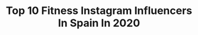 ---
title: Top 10 Fitness Instagram Influencers In Spain In 2020
description: >-
  Find top fitness Instagram influencers in Spain in 2020. Most popular hashtags: #smile #gym #beach #tattoo.
platform: Instagram
profiles:
  - username: "serraalex_"
    fullname: >-
      Alex Serra
    location: "Spain"
    followers: 10478
    engagement: 1331
    commentsToLikes: 0.134998
    id: ckapapl23wznu0i78sl4p70rn
    verified: false
    hashtags: "#lifestyle, #style, #myproteines, #fitness"
  - username: "bendita_suarez87"
    fullname: >-
      TAMMY SUÁREZ
    location: "Spain"
    followers: 5778
    engagement: 1539
    commentsToLikes: 0.072006
    id: ck134tzosy62s0i19iwwf3k96
    verified: false
    hashtags: "#castingcall, #angelsofthesea, #espectacular, #logros"
  - username: "leenasofia"
    fullname: >-
      @jairoviteri
    location: "Spain"
    followers: 27684
    engagement: 1119
    commentsToLikes: 0.046009
    id: ck8wdhfcjdui20j78l0iom3h5
    verified: false
    hashtags: "#stayhome, #sunset, #prozisespana, #girl"
  - username: "michelee_garcia"
    fullname: >-
      ⓜⓘⓒⓗⓔⓛⓔⓔ
    location: "Spain"
    followers: 2649
    engagement: 1986
    commentsToLikes: 0.422942
    id: ck6tmclyj7le50j71p1zk3lb5
    verified: false
    hashtags: "#byemarch, #happyester, #ollszu, #sockstyle"
  - username: "juanjomonje"
    fullname: >-
      ⭐️ JUANJO MONJE
    location: "Spain"
    followers: 18739
    engagement: 1169
    commentsToLikes: 0.043888
    id: ck8t8zk7jmelj0j788oe1hj9f
    verified: false
    hashtags: "#tattoo, #smile, #gayespa, #haircut"
  - username: "franroxe"
    fullname: >-
      Travel Fitness Fashion Leisure
    location: "Spain"
    followers: 36341
    engagement: 403
    commentsToLikes: 0.193277
    id: ckap0i3ulqe0w0i78zpi9owcb
    verified: false
    hashtags: "#gitanobeach, #elmar, #yucatan, #mylove"
  - username: "levronez"
    fullname: >-
      Mario Levrone
    location: "Spain"
    followers: 70534
    engagement: 1219
    commentsToLikes: 0.022072
    id: ck14gu49y71dg0i19z87elmx4
    verified: false
    hashtags: "#menfitness, #picoftheday, #mensfashion, #ootdmen"
  - username: "filou_fitt"
    fullname: >-
      Filou
    location: "Spain"
    followers: 55806
    engagement: 811
    commentsToLikes: 0.022888
    id: ck0w6nk5b9f0f0i19y3cvqqfo
    verified: false
    hashtags: "#nusretsteakhouse, #happy, #bresil, #sunset"
  - username: "rosasorroche"
    fullname: >-
      Fitness & Chicness Blog
    location: "Spain"
    followers: 14056
    engagement: 758
    commentsToLikes: 0.147183
    id: ck8szqjrcpch70j78pfaai8rg
    verified: false
    hashtags: "#denada, #yeouth, #makeuplook, #watch"
  - username: "anniegarmar"
    fullname: >-
      Ana María García Martín
    location: "Spain"
    followers: 26431
    engagement: 384
    commentsToLikes: 0.202611
    id: ck8szqih4pcc80j78u95t21h2
    verified: false
    hashtags: "#yovuelvoseguro, #breakfast, #maccosmetics, #deseniofamily"
---